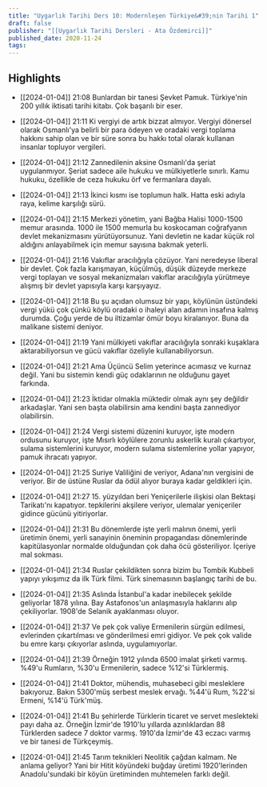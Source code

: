 ```yaml
---
title: "Uygarlık Tarihi Ders 10: Modernleşen Türkiye&#39;nin Tarihi 1"
draft: false
publisher: "[[Uygarlık Tarihi Dersleri - Ata Özdemirci]]"
published_date: 2020-11-24
tags:
---
```



## Highlights
* [[2024-01-04]] 21:08  Bunlardan bir tanesi Şevket Pamuk. Türkiye'nin 200 yıllık iktisati tarihi kitabı. Çok başarılı bir eser.

* [[2024-01-04]] 21:11  Ki vergiyi de artık bizzat almıyor. Vergiyi dönersel olarak Osmanlı'ya belirli bir para ödeyen ve oradaki vergi toplama hakkını sahip olan ve bir süre sonra bu hakkı total olarak kullanan insanlar topluyor vergileri.

* [[2024-01-04]] 21:12  Zannedilenin aksine Osmanlı'da şeriat uygulanmıyor. Şeriat sadece aile hukuku ve mülkiyetlerle sınırlı. Kamu hukuku, özellikle de ceza hukuku örf ve fermanlara dayalı.

* [[2024-01-04]] 21:13  İkinci kısmı ise toplumun halk. Hatta eski adıyla raya, kelime karşılığı sürü.

* [[2024-01-04]] 21:15  Merkezi yönetim, yani Bağba Halisi 1000-1500 memur arasında. 1000 ile 1500 memurla bu koskocaman coğrafyanın devlet mekanizmasını yürütüyorsunuz. Yani devletin ne kadar küçük rol aldığını anlayabilmek için memur sayısına bakmak yeterli.

* [[2024-01-04]] 21:16  Vakıflar aracılığıyla çözüyor. Yani neredeyse liberal bir devlet. Çok fazla karışmayan, küçülmüş, düşük düzeyde merkeze vergi toplayan ve sosyal mekanizmaları vakıflar aracılığıyla yürütmeye alışmış bir devlet yapısıyla karşı karşıyayız.

* [[2024-01-04]] 21:18  Bu şu açıdan olumsuz bir yapı, köylünün üstündeki vergi yükü çok çünkü köylü oradaki o ihaleyi alan adamın insafına kalmış durumda. Çoğu yerde de bu iltizamlar ömür boyu kiralanıyor. Buna da malikane sistemi deniyor.

* [[2024-01-04]] 21:19  Yani mülkiyeti vakıflar aracılığıyla sonraki kuşaklara aktarabiliyorsun ve gücü vakıflar özeliyle kullanabiliyorsun.

* [[2024-01-04]] 21:21  Ama Üçüncü Selim yeterince acımasız ve kurnaz değil. Yani bu sistemin kendi güç odaklarının ne olduğunu gayet farkında.

* [[2024-01-04]] 21:23  İktidar olmakla müktedir olmak aynı şey değildir arkadaşlar. Yani sen başta olabilirsin ama kendini başta zannediyor olabilirsin.

* [[2024-01-04]] 21:24  Vergi sistemi düzenini kuruyor, işte modern ordusunu kuruyor, işte Mısırlı köylülere zorunlu askerlik kuralı çıkartıyor, sulama sistemlerini kuruyor, modern sulama sistemlerine yollar yapıyor, pamuk ihracatı yapıyor.

* [[2024-01-04]] 21:25  Suriye Valiliğini de veriyor, Adana'nın vergisini de veriyor. Bir de üstüne Ruslar da ödül alıyor buraya kadar geldikleri için.

* [[2024-01-04]] 21:27  15. yüzyıldan beri Yeniçerilerle ilişkisi olan Bektaşi Tarikatı'nı kapatıyor. tepkilerini akşilere veriyor, ulemalar yeniçeriler gidince gücünü yitiriyorlar.

* [[2024-01-04]] 21:31  Bu dönemlerde işte yerli malının önemi, yerli üretimin önemi, yerli sanayinin öneminin propagandası dönemlerinde kapitülasyonlar normalde olduğundan çok daha öcü gösteriliyor. İçeriye mal sokması.

* [[2024-01-04]] 21:34  Ruslar çekildikten sonra bizim bu Tombik Kubbeli yapıyı yıkışımız da ilk Türk filmi. Türk sinemasının başlangıç tarihi de bu.

* [[2024-01-04]] 21:35  Aslında İstanbul'a kadar inebilecek şekilde geliyorlar 1878 yılına. Bay Astafonos'un anlaşmasıyla haklarını alıp çekiliyorlar. 1908'de Selanik ayaklanması oluyor.

* [[2024-01-04]] 21:37  Ve pek çok valiye Ermenilerin sürgün edilmesi, evlerinden çıkartılması ve gönderilmesi emri gidiyor. Ve pek çok valide bu emre karşı çıkıyorlar aslında, uygulamıyorlar.

* [[2024-01-04]] 21:39  Örneğin 1912 yılında 6500 imalat şirketi varmış. %49'u Rumların, %30'u Ermenilerin, sadece %12'si Türklermiş.

* [[2024-01-04]] 21:41  Doktor, mühendis, muhasebeci gibi mesleklere bakıyoruz. Bakın 5300'müş serbest meslek ervağı. %44'ü Rum, %22'si Ermeni, %14'ü Türk'müş.

* [[2024-01-04]] 21:41  Bu şehirlerde Türklerin ticaret ve servet meslekteki payı daha az. Örneğin İzmir'de 1910'lu yıllarda azınlıklardan 88 Türklerden sadece 7 doktor varmış. 1910'da İzmir'de 43 eczacı varmış ve bir tanesi de Türkçeymiş.

* [[2024-01-04]] 21:45  Tarım teknikleri Neolitik çağdan kalmam. Ne anlama geliyor? Yani bir Hitit köyündeki buğday üretimi 1920'lerinden Anadolu'sundaki bir köyün üretiminden muhtemelen farklı değil.

